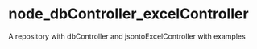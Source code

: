 # node_dbController_excelController
A repository with dbController and jsontoExcelController with examples
